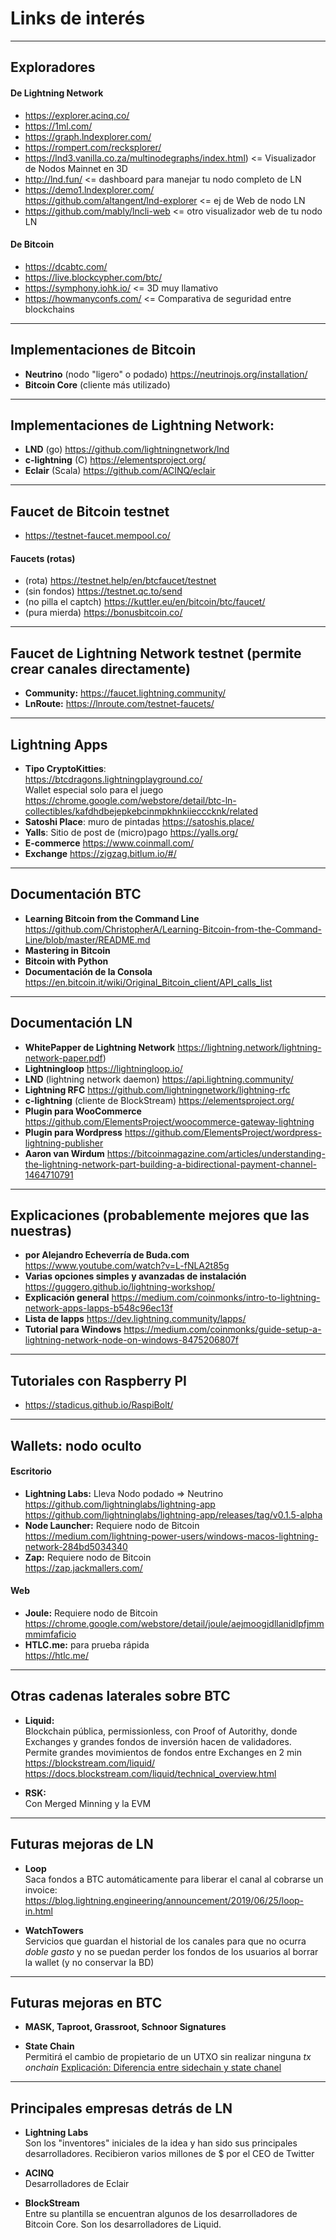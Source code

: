 # Links de interés
_______________________________
## Exploradores
#### De Lightning Network
- https://explorer.acinq.co/
- https://1ml.com/
- https://graph.lndexplorer.com/
- https://rompert.com/recksplorer/
- https://lnd3.vanilla.co.za/multinodegraphs/index.html) <= Visualizador de Nodos Mainnet en 3D
- http://lnd.fun/   <= dashboard para manejar tu nodo completo de LN
- https://demo1.lndexplorer.com/  
https://github.com/altangent/lnd-explorer <= ej de Web de nodo LN
- https://github.com/mably/lncli-web <= otro visualizador web de tu nodo LN

#### De Bitcoin
- https://dcabtc.com/
- https://live.blockcypher.com/btc/
- https://symphony.iohk.io/  <= 3D muy llamativo
- https://howmanyconfs.com/  <= Comparativa de seguridad entre blockchains


_______________________________
## Implementaciones de Bitcoin
- __Neutrino__ (nodo "ligero" o podado)
https://neutrinojs.org/installation/
- __Bitcoin Core__ (cliente más utilizado)  


_______________________________
## Implementaciones de Lightning Network:
- __LND__ (go) https://github.com/lightningnetwork/lnd
- __c-lightning__ (C) https://elementsproject.org/
- __Eclair__ (Scala) https://github.com/ACINQ/eclair


_______________________________
## Faucet de Bitcoin testnet
- https://testnet-faucet.mempool.co/

#### Faucets (rotas)
- (rota) https://testnet.help/en/btcfaucet/testnet
- (sin fondos) https://testnet.qc.to/send
- (no pilla el captch) https://kuttler.eu/en/bitcoin/btc/faucet/
- (pura mierda) https://bonusbitcoin.co/


_______________________________
## Faucet de Lightning Network testnet (permite crear canales directamente)
- __Community:__ https://faucet.lightning.community/
- __LnRoute:__ https://lnroute.com/testnet-faucets/


_______________________________
## Lightning Apps
- __Tipo CryptoKitties__:  
https://btcdragons.lightningplayground.co/  
Wallet especial solo para el juego https://chrome.google.com/webstore/detail/btc-ln-collectibles/kafdhdbejepkebcinmpkhnkiiecccknk/related
- __Satoshi Place__: muro de pintadas https://satoshis.place/
- __Yalls__: Sitio de post de (micro)pago https://yalls.org/
- __E-commerce__ https://www.coinmall.com/
- __Exchange__ https://zigzag.bitlum.io/#/


_______________________________
## Documentación BTC
- __Learning Bitcoin from the Command Line__ https://github.com/ChristopherA/Learning-Bitcoin-from-the-Command-Line/blob/master/README.md
- __Mastering in Bitcoin__
- __Bitcoin with Python__
- __Documentación de la Consola__ https://en.bitcoin.it/wiki/Original_Bitcoin_client/API_calls_list


_______________________________
## Documentación LN
- __WhitePapper de Lightning Network__ https://lightning.network/lightning-network-paper.pdf)
- __Lightningloop__ https://lightningloop.io/
- __LND__ (lightning network daemon) https://api.lightning.community/
- __Lightning RFC__ https://github.com/lightningnetwork/lightning-rfc
- __c-lightning__ (cliente de BlockStream) https://elementsproject.org/
- __Plugin para WooCommerce__ https://github.com/ElementsProject/woocommerce-gateway-lightning
- __Plugin para Wordpress__ https://github.com/ElementsProject/wordpress-lightning-publisher
- __Aaron van Wirdum__ https://bitcoinmagazine.com/articles/understanding-the-lightning-network-part-building-a-bidirectional-payment-channel-1464710791


_______________________________
## Explicaciones (probablemente mejores que las nuestras)
- __por Alejandro Echeverría de Buda.com__ https://www.youtube.com/watch?v=L-fNLA2t85g
- __Varias opciones simples y avanzadas de instalación__ https://guggero.github.io/lightning-workshop/
- __Explicación general__ https://medium.com/coinmonks/intro-to-lightning-network-apps-lapps-b548c96ec13f
- __Lista de lapps__ https://dev.lightning.community/lapps/
- __Tutorial para Windows__ https://medium.com/coinmonks/guide-setup-a-lightning-network-node-on-windows-8475206807f


_______________________________
## Tutoriales con Raspberry PI
- https://stadicus.github.io/RaspiBolt/


_______________________________
## Wallets: nodo oculto
#### Escritorio
- __Lightning Labs:__ Lleva Nodo podado => Neutrino  
https://github.com/lightninglabs/lightning-app  
https://github.com/lightninglabs/lightning-app/releases/tag/v0.1.5-alpha
- __Node Launcher:__ Requiere nodo de Bitcoin  
https://medium.com/lightning-power-users/windows-macos-lightning-network-284bd5034340
- __Zap:__ Requiere nodo de Bitcoin  
https://zap.jackmallers.com/

#### Web
- __Joule:__ Requiere nodo de Bitcoin
https://chrome.google.com/webstore/detail/joule/aejmoogjdllanidlpfjmmmmimfaficio
- __HTLC.me:__ para prueba rápida  
https://htlc.me/


_______________________________
## Otras cadenas laterales sobre BTC
- __Liquid:__  
Blockchain pública, permissionless, con Proof of Autorithy, donde Exchanges y grandes fondos de inversión hacen de validadores. Permite grandes movimientos de fondos entre Exchanges en 2 min
https://blockstream.com/liquid/  
https://docs.blockstream.com/liquid/technical_overview.html

- __RSK:__  
Con Merged Minning y la EVM


_______________________________
## Futuras mejoras de LN
- __Loop__  
Saca fondos a BTC automáticamente para liberar el canal al cobrarse un invoice:  
https://blog.lightning.engineering/announcement/2019/06/25/loop-in.html

- __WatchTowers__  
Servicios que guardan el historial de los canales para que no ocurra _doble gasto_ y no se puedan perder los fondos de los usuarios al borrar la wallet (y no conservar la BD)


_______________________________
## Futuras mejoras en BTC
- __MASK, Taproot, Grassroot, Schnoor Signatures__

- __State Chain__  
Permitirá el cambio de propietario de un UTXO sin realizar ninguna _tx onchain_
[Explicación: Diferencia entre sidechain y state chanel](https://hackernoon.com/difference-between-sidechains-and-state-channels-2f5dfbd10707)

_______________________________
## Principales empresas detrás de LN
- __Lightning Labs__  
Son los "inventores" iniciales de la idea y han sido sus principales desarrolladores. Recibieron varios millones de $ por el CEO de Twitter

- __ACINQ__  
Desarrolladores de Eclair

- __BlockStream__  
Entre su plantilla se encuentran algunos de los desarrolladores de Bitcoin Core. Son los desarrolladores de Liquid.
